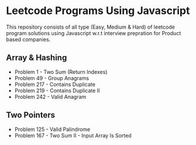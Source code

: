 # Leetcode Programs Using Javascript

This repository consists of all type (Easy, Medium & Hard) of leetcode program solutions using Javascript w.r.t interview prepration for Product based companies.

## Array & Hashing
- Problem 1 - Two Sum (Return Indexes)
- Problem 49 - Group Anagrams
- Problem 217 - Contains Duplicate
- Problem 219 - Contains Duplicate II
- Problem 242 - Valid Anagram

## Two Pointers
- Problem 125 - Valid Palindrome
- Problem 167 - Two Sum II - Input Array Is Sorted
